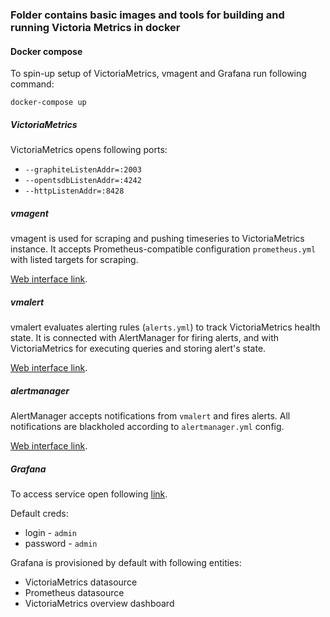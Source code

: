 ### Folder contains basic images and tools for building and running Victoria Metrics in docker

#### Docker compose

To spin-up setup of VictoriaMetrics, vmagent and Grafana run following command:

`docker-compose up`

##### VictoriaMetrics

VictoriaMetrics opens following ports:
* `--graphiteListenAddr=:2003`
* `--opentsdbListenAddr=:4242`
* `--httpListenAddr=:8428`

##### vmagent

vmagent is used for scraping and pushing timeseries to
VictoriaMetrics instance. It accepts Prometheus-compatible
configuration `prometheus.yml` with listed targets for scraping.

[Web interface link](http://localhost:8429/).

##### vmalert

vmalert evaluates alerting rules (`alerts.yml`) to track VictoriaMetrics 
health state. It is connected with AlertManager for firing alerts,
and with VictoriaMetrics for executing queries and storing alert's state.

[Web interface link](http://localhost:8880/).

##### alertmanager

AlertManager accepts notifications from `vmalert` and fires alerts.
All notifications are blackholed according to `alertmanager.yml` config.

[Web interface link](http://localhost:9093/).

##### Grafana

To access service open following [link](http://localhost:3000).

Default creds:
* login - `admin`
* password - `admin`

Grafana is provisioned by default with following entities:
* VictoriaMetrics datasource
* Prometheus datasource
* VictoriaMetrics overview dashboard
